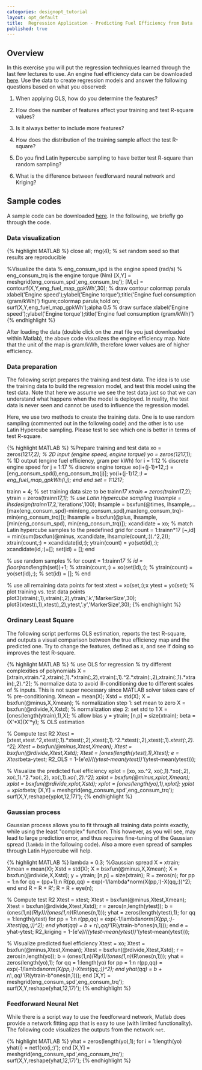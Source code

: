 ```yaml
---
categories: designopt_tutorial
layout: opt_default
title:  Regression Application - Predicting Fuel Efficiency from Data
published: true
---
```

<style TYPE="text/css">
code.has-jax {font: inherit; font-size: 100%; background: inherit; border: inherit;}
</style>
<script type="text/x-mathjax-config">
MathJax.Hub.Config({
    tex2jax: {
        inlineMath: [['$','$'], ['\\(','\\)']],
        skipTags: ['script', 'noscript', 'style', 'textarea', 'pre'] // removed 'code' entry
    }
});
MathJax.Hub.Queue(function() {
    var all = MathJax.Hub.getAllJax(), i;
    for(i = 0; i < all.length; i += 1) {
        all[i].SourceElement().parentNode.className += ' has-jax';
    }
});
</script>
<script type="text/javascript" src="http://cdn.mathjax.org/mathjax/latest/MathJax.js?config=TeX-AMS-MML_HTMLorMML"></script>

## Overview
In this exercise you will put the regression techniques learned through the last few lectures
to use. An engine fuel efficiency data can be downloaded [here](/_teaching/designopt/enginedata.mat).
Use the data to create regression models and answer the following questions
based on what you observed:

1. When applying OLS, how do you determine the features?

2. How does the number of features affect your training and test R-square values?

3. Is it always better to include more features?

4. How does the distribution of the training sample affect the test R-square?

5. Do you find Latin hypercube sampling to have better test R-square than random sampling?

6. What is the difference between feedforward neural network and Kriging?

## Sample codes
A sample code can be downloaded [here](/_teaching/designopt/enginedata.mat).
In the following, we briefly go through the code.

### Data visualization

{% highlight MATLAB %}
close all;
rng(4); % set random seed so that results are reproducible

%Visualize the data
% eng_consum_spd is the engine speed (rad/s)
% eng_consum_trq is the engine torque (Nm)
[X,Y] = meshgrid(eng_consum_spd',eng_consum_trq');
[M,c] = contourf(X,Y,eng_fuel_map_gpkWh',30); % draw contour
colormap parula
xlabel('Engine speed');ylabel('Engine torque');title('Engine fuel consumption (gram/kWh)')
figure;colormap parula;hold on;
surf(X,Y,eng_fuel_map_gpkWh');alpha 0.5 % draw surface
xlabel('Engine speed');ylabel('Engine torque');title('Engine fuel consumption (gram/kWh)')
{% endhighlight %}

After loading the data (double click on the .mat file you just downloaded within Matlab),
the above code visualizes the engine efficiency map. Note that the unit of the map is
gram/kWh, therefore lower values are of higher efficiency.

### Data preparation
The following script prepares the training and test data. The idea is to use
the training data to build the regression model, and test this model using the test data.
Note that here we assume we see the test data just so that we can
understand what happens when the model is deployed. In reality, the test
data is never seen and cannot be used to influence the regression model.

Here, we use two methods to create the training data. One is to use random sampling
(commented out in the following code) and the other is to use Latin Hypercube sampling.
Please test to see which one is better in terms of test R-square.

{% highlight MATLAB %}
%Prepare training and test data
xo = zeros(12*17,2); % 2D input (engine speed, engine torque)
yo = zeros(12*17,1); % 1D output (engine fuel efficiency, gram per kWh)
for i = 1:12 % discrete engine speed
    for j = 1:17 % discrete engine torque
        xo(i+(j-1)*12,:) = [eng_consum_spd(i),eng_consum_trq(j)];
        yo(i+(j-1)*12,:) = eng_fuel_map_gpkWh(i,j);
    end
end
set = 1:12*17;

trainn = 4; % set training data size to be trainn*17
xtrain = zeros(trainn*17,2);
ytrain = zeros(trainn*17,1);
% use Latin Hypercube sampling
lhsample = lhsdesign(trainn*17,2,'iterations',100);
lhsample = bsxfun(@times, lhsample,...
    [max(eng_consum_spd)-min(eng_consum_spd),max(eng_consum_trq)-min(eng_consum_trq)]);
lhsample = bsxfun(@plus, lhsample, [min(eng_consum_spd), min(eng_consum_trq)]);
xcandidate = xo;
% match Latin hypercube samples to the predefined grid
for count = 1:trainn*17
    [~,id] = min(sum(bsxfun(@minus, xcandidate, lhsample(count,:)).^2,2));
    xtrain(count,:) = xcandidate(id,:);
    ytrain(count) = yo(set(id),:);
    xcandidate(id,:)=[];
    set(id) = [];
end

% use random samples
% for count = 1:trainn*17
%     id = floor(rand*length(set))+1;
%     xtrain(count,:) = xo(set(id),:);
%     ytrain(count) = yo(set(id),:);
%     set(id) = [];
% end

% use all remaining data points for test
xtest = xo(set,:);x
ytest = yo(set);
% plot training vs. test data points
plot3(xtrain(:,1),xtrain(:,2),ytrain,'.k','MarkerSize',30);
plot3(xtest(:,1),xtest(:,2),ytest,'.y','MarkerSize',30);
{% endhighlight %}

### Ordinary Least Square
The following script performs OLS estimation, reports the test R-square,
and outputs a visual comparison between the true efficiency map and the predicted one.
Try to change the features, defined as ```X```, and see if doing so improves
the test R-square.

{% highlight MATLAB %}
% use OLS for regression
% try different complexities of polynomials
X = [xtrain,xtrain.^2,xtrain(:,1).*xtrain(:,2),xtrain(:,1).^2.*xtrain(:,2),xtrain(:,1).*xtrain(:,2).^2];
% normalize data to avoid ill-conditioning due to different scales of
% inputs. This is not super necessary since MATLAB solver takes care of
% pre-conditioning.
Xmean = mean(X);
Xstd = std(X);
X = bsxfun(@minus,X,Xmean); % normalization step 1: set mean to zero
X = bsxfun(@rdivide,X,Xstd); % normalization step 2: set std to 1
X = [ones(length(ytrain),1),X]; % allow bias
y = ytrain;
[n,p] = size(xtrain);
beta = (X'*X)\(X'*y); % OLS estimation

% Compute test R2
Xtest = [xtest,xtest.^2,xtest(:,1).*xtest(:,2),xtest(:,1).^2.*xtest(:,2),xtest(:,1).*xtest(:,2).^2];
Xtest = bsxfun(@minus,Xtest,Xmean);
Xtest = bsxfun(@rdivide,Xtest,Xstd);
Xtest = [ones(length(ytest),1),Xtest];
e = Xtest*beta-ytest;
R2_OLS = 1-(e'*e)/((ytest-mean(ytest))'*(ytest-mean(ytest)));

% Visualize the predicted fuel efficiency
xplot = [xo, xo.^2, xo(:,1).*xo(:,2), xo(:,1).^2.*xo(:,2), xo(:,1).*xo(:,2).^2];
xplot = bsxfun(@minus,xplot,Xmean);
xplot = bsxfun(@rdivide,xplot,Xstd);
xplot = [ones(length(yo),1),xplot];
yplot = xplot*beta;
[X,Y] = meshgrid(eng_consum_spd',eng_consum_trq');
surf(X,Y,reshape(yplot,12,17)');
{% endhighlight %}

### Gaussian process

Gaussian process allows you to fit through all training data points exactly,
while using the least "complex" function. This however, as you will see, may lead
to large prediction error, and thus requires fine-tuning of the Gaussian spread (```lambda``` in the following code).
Also a more even spread of samples through Latin Hypercube will help.

{% highlight MATLAB %}
lambda = 0.3; %Gaussian spread
X = xtrain;
Xmean = mean(X);
Xstd = std(X);
X = bsxfun(@minus,X,Xmean);
X = bsxfun(@rdivide,X,Xstd);
y = ytrain;
[n,p] = size(xtrain);
R = zeros(n);
for pp = 1:n
    for qq = (pp+1):n
        R(pp,qq) = exp(-1/lambda*norm(X(pp,:)-X(qq,:))^2);
    end
end
R = R + R';
R = R + eye(n);

% Compute test R2
Xtest = xtest;
Xtest = bsxfun(@minus,Xtest,Xmean);
Xtest = bsxfun(@rdivide,Xtest,Xstd);
r = zeros(n,length(ytest));
b = (ones(1,n)*(R\y))/(ones(1,n)*(R\ones(n,1)));
yhat = zeros(length(ytest),1);
for qq = 1:length(ytest)
    for pp = 1:n
        r(pp,qq) = exp(-1/lambda*norm(X(pp,:)-Xtest(qq,:))^2);
    end
    yhat(qq) = b + r(:,qq)'*(R\(ytrain-b*ones(n,1)));
end
e = yhat-ytest;
R2_kriging = 1-(e'*e)/((ytest-mean(ytest))'*(ytest-mean(ytest)));

% Visualize predicted fuel efficiency
Xtest = xo;
Xtest = bsxfun(@minus,Xtest,Xmean);
Xtest = bsxfun(@rdivide,Xtest,Xstd);
r = zeros(n,length(yo));
b = (ones(1,n)*(R\y))/(ones(1,n)*(R\ones(n,1)));
yhat = zeros(length(yo),1);
for qq = 1:length(yo)
    for pp = 1:n
        r(pp,qq) = exp(-1/lambda*norm(X(pp,:)-Xtest(qq,:))^2);
    end
    yhat(qq) = b + r(:,qq)'*(R\(ytrain-b*ones(n,1)));
end
[X,Y] = meshgrid(eng_consum_spd',eng_consum_trq');
surf(X,Y,reshape(yhat,12,17)');
{% endhighlight %}

### Feedforward Neural Net
While there is a script way to use the feedforward network, Matlab does provide
a network fitting app that is easy to use (with limited functionality).
The following code visualizes the outputs from the network ```net```.

{% highlight MATLAB %}
yhat = zeros(length(yo),1);
for i = 1:length(yo)
    yhat(i) = net1(xo(i,:)');
end
[X,Y] = meshgrid(eng_consum_spd',eng_consum_trq');
surf(X,Y,reshape(yhat,12,17)');
{% endhighlight %}